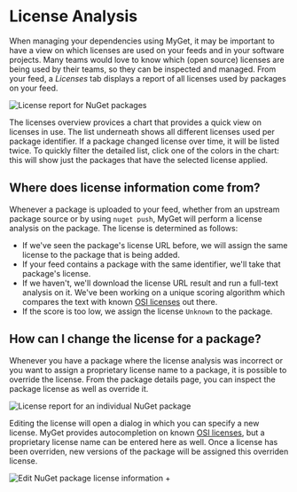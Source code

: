 # License Analysis

When managing your dependencies using MyGet, it may be important to have a view on which licenses are used on your feeds and in your software projects. Many teams would love to know which (open source) licenses are being used by their teams, so they can be inspected and managed.
From your feed, a _Licenses_ tab displays a report of all licenses used by packages on your feed.

![License report for NuGet packages](Images/license-analysis.png)

The licenses overview provices a chart that provides a quick view on licenses in use. The list underneath shows all different licenses used per package identifier. If a package changed license over time, it will be listed twice. To quickly filter the detailed list, click one of the colors in the chart: this will show just the packages that have the selected license applied.

## Where does license information come from?

Whenever a package is uploaded to your feed, whether from an upstream package source or by using ```nuget push```, MyGet will perform a license analysis on the package. The license is determined as follows:

* If we've seen the package's license URL before, we will assign the same license to the package that is being added.
* If your feed contains a package with the same identifier, we'll take that package's license.
* If we haven't, we'll download the license URL result and run a full-text analysis on it. We've been working on a unique scoring algorithm which compares the text with known [OSI licenses](https://opensource.org/licenses/) out there.
* If the score is too low, we assign the license ```Unknown``` to the package.

## How can I change the license for a package?

Whenever you have a package where the license analysis was incorrect or you want to assign a proprietary license name to a package, it is possible to override the license. From the package details page, you can inspect the package license as well as override it.

![License report for an individual NuGet package](Images/package-details-license.png)

Editing the license will open a dialog in which you can specify a new license. MyGet provides autocompletion on known [OSI licenses](https://opensource.org/licenses/), but a proprietary license name can be entered here as well. Once a license has been overriden, new versions of the package will be assigned this overriden license.

![Edit NuGet package license information](Images/edit-license.png)
+

